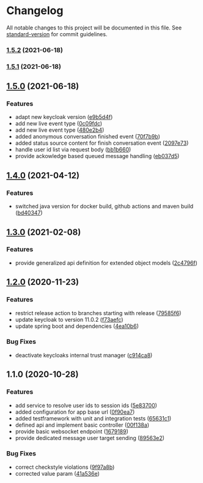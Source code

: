 # Changelog

All notable changes to this project will be documented in this file. See [standard-version](https://github.com/conventional-changelog/standard-version) for commit guidelines.

### [1.5.2](https://github.com/CaritasDeutschland/caritas-onlineBeratung-liveService/compare/v1.5.1...v1.5.2) (2021-06-18)

### [1.5.1](https://github.com/CaritasDeutschland/caritas-onlineBeratung-liveService/compare/v1.5.0...v1.5.1) (2021-06-18)

## [1.5.0](https://github.com/CaritasDeutschland/caritas-onlineBeratung-liveService/compare/v1.4.0...v1.5.0) (2021-06-18)


### Features

* adapt new keycloak version ([e9b5d4f](https://github.com/CaritasDeutschland/caritas-onlineBeratung-liveService/commit/e9b5d4fb9186fc17f42e536879ab9f39c1ddc59e))
* add new live event type ([0c09fdc](https://github.com/CaritasDeutschland/caritas-onlineBeratung-liveService/commit/0c09fdc906870f402ca5e0b23e4f7cec06bd0e25))
* add new live event type ([480e2b4](https://github.com/CaritasDeutschland/caritas-onlineBeratung-liveService/commit/480e2b4a1f5d7470d135a2093ddfdf0208c716e3))
* added anonymous conversation finished event ([70f7b9b](https://github.com/CaritasDeutschland/caritas-onlineBeratung-liveService/commit/70f7b9b98145c5af13258621d2fa3b2a595b4089))
* added status source content for finish conversation event ([2097e73](https://github.com/CaritasDeutschland/caritas-onlineBeratung-liveService/commit/2097e73b13b26ae8ba033ca481bff9e5868dc47f))
* handle user id list via request body ([bb1b660](https://github.com/CaritasDeutschland/caritas-onlineBeratung-liveService/commit/bb1b6607d1905b396940e2f7dd3b6d52f108123a))
* provide ackowledge based queued message handling ([eb037d5](https://github.com/CaritasDeutschland/caritas-onlineBeratung-liveService/commit/eb037d57de141b37fd878520a556fa28ba4edd49))

## [1.4.0](https://github.com/CaritasDeutschland/caritas-onlineBeratung-liveService/compare/v1.3.0...v1.4.0) (2021-04-12)


### Features

* switched java version for docker build, github actions and maven build ([bd40347](https://github.com/CaritasDeutschland/caritas-onlineBeratung-liveService/commit/bd40347d0591fedbdf2b43e3b4e4b354871407a4))

## [1.3.0](https://github.com/CaritasDeutschland/caritas-onlineBeratung-liveService/compare/v1.2.0...v1.3.0) (2021-02-08)


### Features

* provide generalized api definition for extended object models ([2c4796f](https://github.com/CaritasDeutschland/caritas-onlineBeratung-liveService/commit/2c4796f78b0183a2a9f6e1d7ab5e6c6397667980))

## [1.2.0](https://github.com/CaritasDeutschland/caritas-onlineBeratung-liveService/compare/v1.1.0...v1.2.0) (2020-11-23)


### Features

* restrict release action to branches starting with release ([79585f6](https://github.com/CaritasDeutschland/caritas-onlineBeratung-liveService/commit/79585f69241d1c28991d71847293deba6995e84c))
* update keycloak to version 11.0.2 ([f73aefc](https://github.com/CaritasDeutschland/caritas-onlineBeratung-liveService/commit/f73aefcd78a10ee76954b613165ba17e7a83a967))
* update spring boot and dependencies ([4ea10b6](https://github.com/CaritasDeutschland/caritas-onlineBeratung-liveService/commit/4ea10b6f2a0859b5a8e61d9fc4c83bba93e0a180))


### Bug Fixes

* deactivate keycloaks internal trust manager ([c914ca8](https://github.com/CaritasDeutschland/caritas-onlineBeratung-liveService/commit/c914ca8e36350aadb79c3d483a446067941777f6))

## 1.1.0 (2020-10-28)


### Features

* add service to resolve user ids to session ids ([5e83700](https://github.com/CaritasDeutschland/caritas-onlineBeratung-liveService/commit/5e83700bf8e75371e78a21799f77e581988dec3d))
* added configuration for app base url ([0f90ea7](https://github.com/CaritasDeutschland/caritas-onlineBeratung-liveService/commit/0f90ea7dfe1b7c295087575b44b92074207106d1))
* added testframework with unit and integration tests ([65631c1](https://github.com/CaritasDeutschland/caritas-onlineBeratung-liveService/commit/65631c1477a39056fcbce617ad9bd77a198c5b03))
* defined api and implement basic controller ([00f138a](https://github.com/CaritasDeutschland/caritas-onlineBeratung-liveService/commit/00f138adc62ebc307e91d17ce60c842e6830051a))
* provide basic websocket endpoint ([1679189](https://github.com/CaritasDeutschland/caritas-onlineBeratung-liveService/commit/1679189a7d1aa9c31c069cd1c81aee3f773a54ba))
* provide dedicated message user target sending ([89563e2](https://github.com/CaritasDeutschland/caritas-onlineBeratung-liveService/commit/89563e27db2f01f36302fff4f78d9e4c8fa92348))


### Bug Fixes

* correct checkstyle violations ([9f97a8b](https://github.com/CaritasDeutschland/caritas-onlineBeratung-liveService/commit/9f97a8b4bd90a223d12e85fa06abb620b7d40e36))
* corrected value param ([41a536e](https://github.com/CaritasDeutschland/caritas-onlineBeratung-liveService/commit/41a536ee56b3db5a02cf04365dcf64945285452b))
